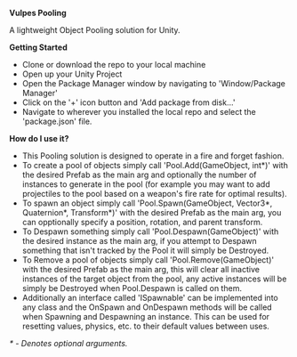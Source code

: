 <b>Vulpes Pooling</b>

A lightweight Object Pooling solution for Unity.

<b>Getting Started</b>
- Clone or download the repo to your local machine
- Open up your Unity Project
- Open the Package Manager window by navigating to 'Window/Package Manager'
- Click on the '+' icon button and 'Add package from disk...'
- Navigate to wherever you installed the local repo and select the 'package.json' file.

<b>How do I use it?</b>
- This Pooling solution is designed to operate in a fire and forget fashion.
- To create a pool of objects simply call 'Pool.Add(GameObject, int*)' with the desired Prefab as the main arg and optionally the number of instances to generate in the pool (for example you may want to add projectiles to the pool based on a weapon's fire rate for optimal results).
- To spawn an object simply call 'Pool.Spawn(GameObject, Vector3*, Quaternion*, Transform*)' with the desired Prefab as the main arg, you can opptionally specify a position, rotation, and parent transform.
- To Despawn something simply call 'Pool.Despawn(GameObject)' with the desired instance as the main arg, if you attempt to Despawn something that isn't tracked by the Pool it will simply be Destroyed.
- To Remove a pool of objects simply call 'Pool.Remove(GameObject)' with the desired Prefab as the main arg, this will clear all inactive instances of the target object from the pool, any active instances will be simply be Destroyed when Pool.Despawn is called on them.
- Additionally an interface called 'ISpawnable' can be implemented into any class and the OnSpawn and OnDespawn methods will be called when Spawning and Despawning an instance. This can be used for resetting values, physics, etc. to their default values between uses.

<i>\* - Denotes optional arguments.</i>
